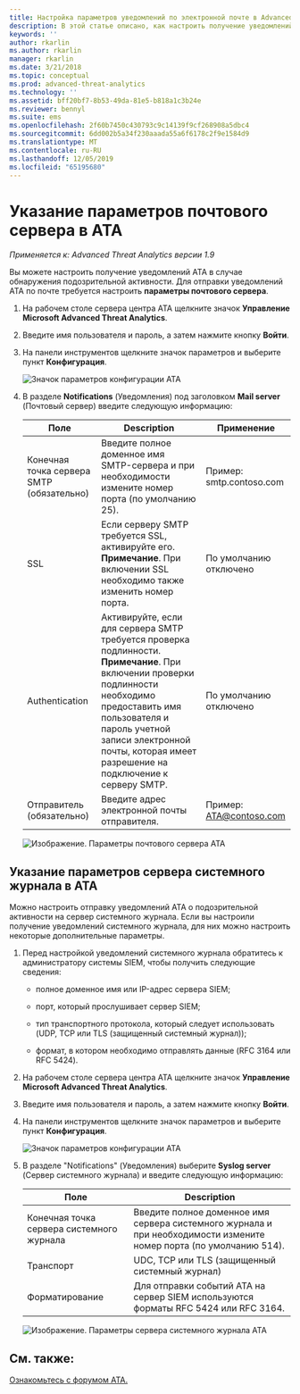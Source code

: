 ```yaml
---
title: Настройка параметров уведомлений по электронной почте в Advanced Threat Analytics | Документация Майкрософт
description: В этой статье описано, как настроить получение уведомлений ATA о подозрительной активности (по электронной почте или с помощью пересылки событий ATA)
keywords: ''
author: rkarlin
ms.author: rkarlin
manager: rkarlin
ms.date: 3/21/2018
ms.topic: conceptual
ms.prod: advanced-threat-analytics
ms.technology: ''
ms.assetid: bff20bf7-8b53-49da-81e5-b818a1c3b24e
ms.reviewer: bennyl
ms.suite: ems
ms.openlocfilehash: 2f60b7450c430793c9c14139f9cf268908a5dbc4
ms.sourcegitcommit: 6dd002b5a34f230aaada55a6f6178c2f9e1584d9
ms.translationtype: MT
ms.contentlocale: ru-RU
ms.lasthandoff: 12/05/2019
ms.locfileid: "65195680"
---
```

# <a name="provide-ata-with-your-email-server-settings"></a>Указание параметров почтового сервера в ATA

*Применяется к: Advanced Threat Analytics версии 1.9*

Вы можете настроить получение уведомлений ATA в случае обнаружения подозрительной активности. Для отправки уведомлений ATA по почте требуется настроить **параметры почтового сервера**.

1. На рабочем столе сервера центра ATA щелкните значок **Управление Microsoft Advanced Threat Analytics**.

2. Введите имя пользователя и пароль, а затем нажмите кнопку **Войти**.

3. На панели инструментов щелкните значок параметров и выберите пункт **Конфигурация**.

   ![Значок параметров конфигурации ATA](media/ATA-config-icon.png)

4. В разделе **Notifications** (Уведомления) под заголовком **Mail server** (Почтовый сервер) введите следующую информацию:


   |              Поле              |                                                                                                 Description                                                                                                  |               Применение                |
   |---------------------------------|--------------------------------------------------------------------------------------------------------------------------------------------------------------------------------------------------------------|------------------------------------|
   | Конечная точка сервера SMTP (обязательно) |                                                            Введите полное доменное имя SMTP-сервера и при необходимости измените номер порта (по умолчанию 25).                                                            | Пример:<br />smtp.contoso.com |
   |               SSL               |                                              Если серверу SMTP требуется SSL, активируйте его. **Примечание**. При включении SSL необходимо также изменить номер порта.                                               |        По умолчанию отключено         |
   |         Authentication          | Активируйте, если для сервера SMTP требуется проверка подлинности. **Примечание**. При включении проверки подлинности необходимо предоставить имя пользователя и пароль учетной записи электронной почты, которая имеет разрешение на подключение к серверу SMTP. |        По умолчанию отключено         |
   |      Отправитель (обязательно)       |                                                                        Введите адрес электронной почты отправителя.                                                                         | Пример:<br />ATA@contoso.com  |

   ![Изображение. Параметры почтового сервера ATA](media/ata-email-server.png)

## <a name="provide-ata-with-your-syslog-server-settings"></a>Указание параметров сервера системного журнала в ATA
Можно настроить отправку уведомлений ATA о подозрительной активности на сервер системного журнала. Если вы настроили получение уведомлений системного журнала, для них можно настроить некоторые дополнительные параметры.

1. Перед настройкой уведомлений системного журнала обратитесь к администратору системы SIEM, чтобы получить следующие сведения:

   -   полное доменное имя или IP-адрес сервера SIEM;

   -   порт, который прослушивает сервер SIEM;

   -   тип транспортного протокола, который следует использовать (UDP, TCP или TLS (защищенный системный журнал));

   -   формат, в котором необходимо отправлять данные (RFC 3164 или RFC 5424).

2. На рабочем столе сервера центра ATA щелкните значок **Управление Microsoft Advanced Threat Analytics**.

3. Введите имя пользователя и пароль, а затем нажмите кнопку **Войти**.

4. На панели инструментов щелкните значок параметров и выберите пункт **Конфигурация**.

   ![Значок параметров конфигурации ATA](media/ATA-config-icon.png)

5. В разделе "Notifications" (Уведомления) выберите **Syslog server** (Сервер системного журнала) и введите следующую информацию:

   |Поле|Description|
   |---------|---------------|
   |Конечная точка сервера системного журнала|Введите полное доменное имя сервера системного журнала и при необходимости измените номер порта (по умолчанию 514).|
   |Транспорт|UDC, TCP или TLS (защищенный системный журнал)|
   |Форматирование|Для отправки событий ATA на сервер SIEM используются форматы RFC 5424 или RFC 3164.|

   ![Изображение. Параметры сервера системного журнала ATA](media/ata-syslog-server-settings.png)



## <a name="see-also"></a>См. также:
[Ознакомьтесь с форумом ATA.](https://social.technet.microsoft.com/Forums/security/home?forum=mata)
